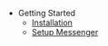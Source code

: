 - Getting Started
	- [Installation](/docs/messenger-storm/installation)
	- [Setup Messenger](/docs/messenger-storm/setup-messenger)
